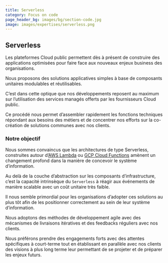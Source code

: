 ```yaml
---
title: Serverless
category: Focus on code
page_header_bg: images/bg/section-code.jpg
image: images/expertises/serverless.png
---
```



## Serverless

Les plateformes Cloud public permettent dès à présent de construire des applications optimisées pour faire face aux nouveaux enjeux business des organisations.

Nous proposons des solutions applicatives simples à base de composants unitaires modulables et réutilisables.

C’est dans cette optique que nos développements reposent au maximum sur l’utilisation des services managés offerts par les fournisseurs Cloud public.

Ce procédé nous permet d’assembler rapidement les fonctions techniques répondant aux besoins des métiers et de concentrer nos efforts sur la co-création de solutions communes avec nos clients.

### Notre objectif

Nous sommes convaincus que les architectures de type Serverless, construites autour d’[AWS Lambda](https://aws.amazon.com/lambda/) ou [GCP Cloud Functions](https://cloud.google.com/functions) amènent un changement profond dans la manière de concevoir le système d’information.

Au delà de la couche d’abstraction sur les composants d’infrastructure, c’est la capacité intrinsèque du `Serverless` à réagir aux événements de manière scalable avec un coût unitaire très faible.

Il nous semble primordial pour les organisations d’adopter ces solutions au plus tôt afin de les positionner correctement au sein de leur système d’information.

Nous adoptons des méthodes de développement agile avec des mécanismes de livraisons itératives et des feedbacks réguliers avec nos clients.

Nous préférons prendre des engagements forts avec des attentes spécifiques à court-terme tout en établissant en parallèle avec nos clients des visions à plus long terme leur permettant de se projeter et de préparer les enjeux futurs.
